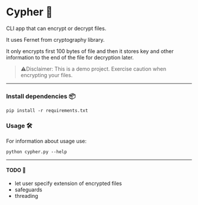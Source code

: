 # Cypher 🔐
CLI app that can encrypt or decrypt files.

It uses Fernet from cryptography library.

It only encrypts first 100 bytes of file and then it stores key and other information to the end of the file for decryption later.

>⚠️Disclaimer: This is a demo project. Exercise caution when encrypting your files.

---

### Install dependencies 📦
```
pip install -r requirements.txt
```

### Usage 🛠️
For information about usage use:
```
python cypher.py --help
```

---

#### TODO 📝
- let user specify extension of encrypted files
- safeguards
- threading
